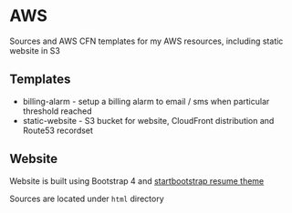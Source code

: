 # AWS
Sources and AWS CFN templates for my AWS resources, including static website in S3

## Templates
* billing-alarm - setup a billing alarm to email / sms when particular threshold reached
* static-website - S3 bucket for website, CloudFront distribution and Route53 recordset

## Website
Website is built using Bootstrap 4 and [startbootstrap resume theme](https://startbootstrap.com/theme/resume)

Sources are located under `html` directory